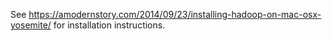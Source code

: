 See https://amodernstory.com/2014/09/23/installing-hadoop-on-mac-osx-yosemite/ for installation instructions.
